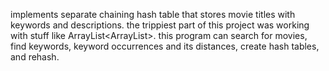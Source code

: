 implements separate chaining hash table that stores movie titles with keywords and descriptions. the trippiest part of this project was working with stuff like ArrayList<ArrayList<String>>. this program can search for movies, find keywords, keyword occurrences and its distances, create hash tables, and rehash.
